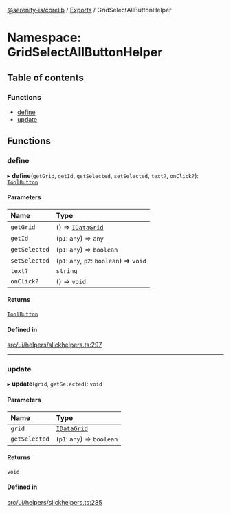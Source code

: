 [@serenity-is/corelib](../README.md) / [Exports](../modules.md) / GridSelectAllButtonHelper

# Namespace: GridSelectAllButtonHelper

## Table of contents

### Functions

- [define](GridSelectAllButtonHelper.md#define)
- [update](GridSelectAllButtonHelper.md#update)

## Functions

### define

▸ **define**(`getGrid`, `getId`, `getSelected`, `setSelected`, `text?`, `onClick?`): [`ToolButton`](../interfaces/ToolButton.md)

#### Parameters

| Name | Type |
| :------ | :------ |
| `getGrid` | () => [`IDataGrid`](../interfaces/IDataGrid.md) |
| `getId` | (`p1`: `any`) => `any` |
| `getSelected` | (`p1`: `any`) => `boolean` |
| `setSelected` | (`p1`: `any`, `p2`: `boolean`) => `void` |
| `text?` | `string` |
| `onClick?` | () => `void` |

#### Returns

[`ToolButton`](../interfaces/ToolButton.md)

#### Defined in

[src/ui/helpers/slickhelpers.ts:297](https://github.com/serenity-is/serenity/blob/master/packages/corelib/src/ui/helpers/slickhelpers.ts#L297)

___

### update

▸ **update**(`grid`, `getSelected`): `void`

#### Parameters

| Name | Type |
| :------ | :------ |
| `grid` | [`IDataGrid`](../interfaces/IDataGrid.md) |
| `getSelected` | (`p1`: `any`) => `boolean` |

#### Returns

`void`

#### Defined in

[src/ui/helpers/slickhelpers.ts:285](https://github.com/serenity-is/serenity/blob/master/packages/corelib/src/ui/helpers/slickhelpers.ts#L285)
